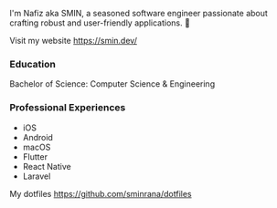 

I'm Nafiz aka SMIN, a seasoned software engineer passionate about crafting robust and user-friendly applications. 👋

Visit my website https://smin.dev/

### Education
Bachelor of Science: Computer Science & Engineering

### Professional Experiences 

- iOS
- Android
- macOS
- Flutter
- React Native
- Laravel

My dotfiles https://github.com/sminrana/dotfiles
